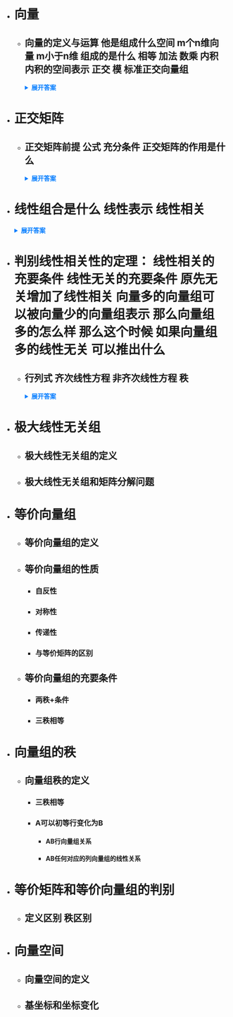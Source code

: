 - # 向量 
  - ## 向量的定义与运算 他是组成什么空间 m个n维向量 m小于n维 组成的是什么 相等 加法 数乘 内积 内积的空间表示 正交 模 标准正交向量组
    <details>
      <summary style="font-weight: bold; color: #007bff;">展开答案</summary>
      <ul>
        <li style="color: orange;">矩阵A 如果是 nm组成 我们认为是 n行m列矩阵 那么其中的m列 就是m个n维向量 n维向量代表组合成n维空间</li>
        <li style="color: orange;">m个n维向量 m小于n维 那么说明向量个数小于向量维数 那么会组合成n维向量的m维子空间</li>
        <li style="color: orange;">相等：如果ab 都是n维向量 并且各自元素相同 那么就a=b</li>
        <li style="color: orange;">加法：a+b = 各自元素相加</li>
        <li style="color: orange;">数乘：ka = k乘上每个a的元素</li>
        <li style="color: orange;">内积：行向量A*列向量B 就是内积 记作(a,b) 也可以看作是 a的转置*b 其中a b 均为列向量</li>
        <li style="color: orange;">内积的空间表示：除了上面的公式 还有一个 cosO =(a,b)/||a|| * ||b|| 可以发现 通过内积运算 可以得到空间中的两个向量的角度问题</li>
        <li style="color: orange;">正交：如果 内积结果是0 也就是 a转置 * b = 0 其中ab为列向量 那么ab正交 也就是垂直（二维上正交叫做垂直）</li>
        <li style="color: orange;">模：a向量的模= 每个元素的平方求和 开根号 当且仅当||a||=1的时候 a为单位向量</li>
        <li style="color: orange;">标准正交向量组：也就是矩阵E 但是通过n个n维向量表示的 也就是 i=j的时候 a=1 否则为0 也叫做规范正交基</li>
      </ul>
    </details>

- # 正交矩阵 
  - ## 正交矩阵前提 公式 充分条件 正交矩阵的作用是什么 
    <details>
      <summary style="font-weight: bold; color: #007bff;">展开答案</summary>
      <ul>
        <li style="color: orange;">矩阵A n维方阵 满足 A^TA = E 那么A为正交矩阵</li>
        <li style="color: orange;">A为正交矩阵 &lt;-&gt; A^TA=E &lt;-&gt;  A^T=A^-1 &lt;-&gt;  A的行/列向量组是规范正交基</li>
      </ul>
    </details>
  
- # 线性组合是什么 线性表示 线性相关
    <details>
      <summary style="font-weight: bold; color: #007bff;">展开答案</summary>
      <ul>
        <li style="color: orange;">线性组合：给m个n维向量和对应m个ki 如果 k1a1 + k2a2 +.....+kmam 这个计算方式就是线性组合 通过m个n维向量 数乘求和</li>
        <li style="color: orange;">线性表示：向量B 能通过 向量组ai 线性表示 也就是 B = k1a1 +....kmam 那么就说明B能被向量组ai线性表示 从空间理解就是说 B是在向量组a围成的空间里面 可以通过向量组a表示出来</li>
        <li style="color: orange;">线性相关：如果向量组A 有一组不全为0的数ki 使得 k1a1 + k2a1 + ... + kmam = 0 那么就说明 向量组A线性相关 从空间角度理解就是 m个向量的向量组A 其中可能有向量可以被其他向量表示 也就是说向量组A组合不成n维空间</li>
        <li style="color: orange;">线性无关：如果向量组A 只有全为0的数ki 才能使得 k1a1 + k2a1 + ... + kmam = 0 那么就说明 向量组A线性无关 从空间角度理解就是 m个向量的向量组A 任何向量都是独立存在的 不能被其他表示</li>
      </ul>
    </details>
  
- # 判别线性相关性的定理： 线性相关的充要条件 线性无关的充要条件 原先无关增加了线性相关 向量多的向量组可以被向量少的向量组表示 那么向量组多的怎么样 那么这个时候 如果向量组多的线性无关 可以推出什么
  - ## 行列式 齐次线性方程 非齐次线性方程 秩 
    <details>
      <summary style="font-weight: bold; color: #007bff;">展开答案</summary>
      <ul>
        <li style="color: orange;">线性相关的充要条件：向量组中至少有一个向量可以被其他向量线性表示 那么这个向量组就是线性相关</li>
        <li style="color: orange;">线性无关的充要条件：向量组的每个向量 都不可以被其他向量线性表示 那么向量组线性无关</li>
        <li style="color: orange;">原先无关增加了线性相关：如果向量组A线性无关 但是加上了 B向量后 线性相关 那么说明 B向量可以被向量组A线性表示 并且表示方法唯一</li>
        <li style="color: orange;">向量多的向量组可以被向量少的向量组表示 那么向量组多的怎么样：如果B向量组有t个 A向量组s个 并且t &gt;s  还有B可以被A线性表示 那么B向量组一定线性相关 无论A向量组是否相关 可以理解向量组成了 s维空间 存在一个3维可以被2维表示 那么说明这个3维肯定都在2维平面上 否则不可能通过2维平面 反应3维线性无关的空间</li>
        <li style="color: orange;">如果向量组确实是线性无关的 那么可以推出 s &ge; t 也就是一定要是高纬度 包含低纬度 撑起低纬度维数的就是线性无关</li>
      </ul>
    </details>
    
- # 极大线性无关组 
  - ## 极大线性无关组的定义 
  - ## 极大线性无关组和矩阵分解问题
  
- # 等价向量组 
  - ## 等价向量组的定义 
  - ## 等价向量组的性质 
    - ### 自反性 
    - ### 对称性 
    - ### 传递性 
    - ### 与等价矩阵的区别 
  - ## 等价向量组的充要条件 
    - ### 两秩+条件 
    - ### 三秩相等 
  
- # 向量组的秩 
  - ## 向量组秩的定义 
    - ### 三秩相等 
    - ### A可以初等行变化为B 
      - #### AB行向量组关系 
      - #### AB任何对应的列向量组的线性关系 
  
- # 等价矩阵和等价向量组的判别 
  - ## 定义区别 秩区别 
  
- # 向量空间 
  - ## 向量空间的定义 
  - ## 基坐标和坐标变化 
